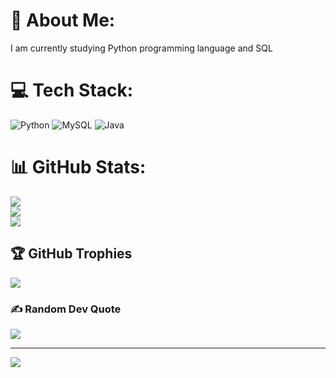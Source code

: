 # 💫 About Me:
I am currently studying Python programming language and SQL 


# 💻 Tech Stack:
![Python](https://img.shields.io/badge/python-3670A0?style=for-the-badge&logo=python&logoColor=ffdd54) ![MySQL](https://img.shields.io/badge/mysql-4479A1.svg?style=for-the-badge&logo=mysql&logoColor=white) ![Java](https://img.shields.io/badge/java-%23ED8B00.svg?style=for-the-badge&logo=openjdk&logoColor=white)
# 📊 GitHub Stats:
![](https://github-readme-stats.vercel.app/api?username=alanlewis45&theme=dark&hide_border=false&include_all_commits=false&count_private=false)<br/>
![](https://github-readme-streak-stats.herokuapp.com/?user=alanlewis45&theme=dark&hide_border=false)<br/>
![](https://github-readme-stats.vercel.app/api/top-langs/?username=alanlewis45&theme=dark&hide_border=false&include_all_commits=false&count_private=false&layout=compact)

## 🏆 GitHub Trophies
![](https://github-profile-trophy.vercel.app/?username=alanlewis45&theme=radical&no-frame=false&no-bg=true&margin-w=4)

### ✍️ Random Dev Quote
![](https://quotes-github-readme.vercel.app/api?type=horizontal&theme=radical)

---
[![](https://visitcount.itsvg.in/api?id=alanlewis45&icon=0&color=0)](https://visitcount.itsvg.in)

<!-- Proudly created with GPRM ( https://gprm.itsvg.in ) -->

